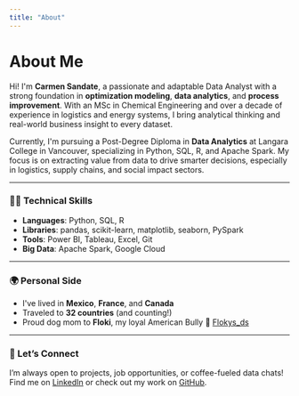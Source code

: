 ```yaml
---
title: "About"
---
```


# About Me

Hi! I'm **Carmen Sandate**, a passionate and adaptable Data Analyst with a strong foundation in **optimization modeling**, **data analytics**, and **process improvement**. With an MSc in Chemical Engineering and over a decade of experience in logistics and energy systems, I bring analytical thinking and real-world business insight to every dataset.

Currently, I'm pursuing a Post-Degree Diploma in **Data Analytics** at Langara College in Vancouver, specializing in Python, SQL, R, and Apache Spark. My focus is on extracting value from data to drive smarter decisions, especially in logistics, supply chains, and social impact sectors.

---

### 👩‍💻 Technical Skills

- **Languages**: Python, SQL, R  
- **Libraries**: pandas, scikit-learn, matplotlib, seaborn, PySpark  
- **Tools**: Power BI, Tableau, Excel, Git  
- **Big Data**: Apache Spark, Google Cloud

---

### 🌍 Personal Side

- I've lived in **Mexico**, **France**, and **Canada**
- Traveled to **32 countries** (and counting!)
- Proud dog mom to **Floki**, my loyal American Bully 🐶 [Flokys_ds](https://www.instagram.com/flokys_ds?igsh=MWRwdnVwbGpwZHByYg%3D%3D&utm_source=qr)

---

### 💬 Let’s Connect

I’m always open to projects, job opportunities, or coffee-fueled data chats!  
Find me on [LinkedIn](https://www.linkedin.com/in/carmen-sandate-84b7919a) or check out my work on [GitHub](https://github.com/santre8).
